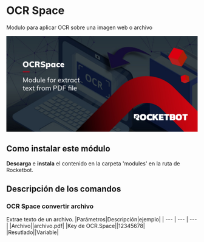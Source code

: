 # OCR Space
  
Modulo para aplicar OCR sobre una imagen web o archivo  
  
![banner](imgs/Banner_OCRSpace.jpg)
## Como instalar este módulo
  
__Descarga__ e __instala__ el contenido en la carpeta 'modules' en la ruta de Rocketbot.  



## Descripción de los comandos

### OCR Space convertir archivo
  
Extrae texto de un archivo.
|Parámetros|Descripción|ejemplo|
| --- | --- | --- |
|Archivo||archivo.pdf|
|Key de OCR.Space||12345678|
|Resutlado||Variable|
